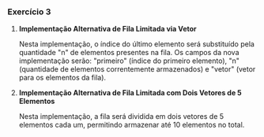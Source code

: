 ### Exercício 3

1. **Implementação Alternativa de Fila Limitada via Vetor**

    Nesta implementação, o índice do último elemento será substituído pela quantidade "n" de elementos presentes na fila. Os campos da nova implementação serão: "primeiro" (índice do primeiro elemento), "n" (quantidade de elementos correntemente armazenados) e "vetor" (vetor para os elementos da fila).

2. **Implementação Alternativa de Fila Limitada com Dois Vetores de 5 Elementos**

    Nesta implementação, a fila será dividida em dois vetores de 5 elementos cada um, permitindo armazenar até 10 elementos no total. 
